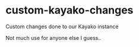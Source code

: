 # custom-kayako-changes
Custom changes done to our Kayako instance

Not much use for anyone else I guess.. 

